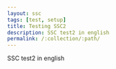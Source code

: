 ```yaml
---
layout: ssc
tags: [test, setup]
title: Testing SSC2
description: SSC test2 in english
permalink: /:collection/:path/
---
```

SSC test2 in english
